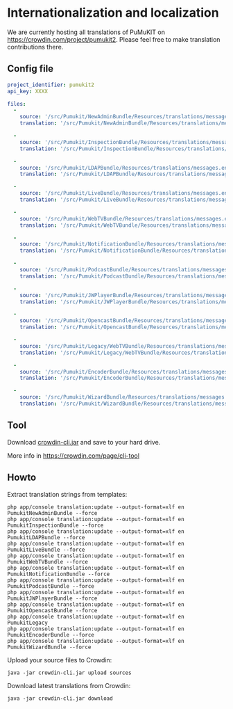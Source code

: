 Internationalization and localization
=======================================

We are currently hosting all translations of PuMuKIT on https://crowdin.com/project/pumukit2. Please feel free to make translation contributions there.


Config file
------------

```yml
project_identifier: pumukit2
api_key: XXXX

files:
  -
    source: '/src/Pumukit/NewAdminBundle/Resources/translations/messages.en.xlf'
    translation: '/src/Pumukit/NewAdminBundle/Resources/translations/messages.%two_letters_code%.xlf'

  -
    source: '/src/Pumukit/InspectionBundle/Resources/translations/messages.en.xlf'
    translation: '/src/Pumukit/InspectionBundle/Resources/translations/messages.%two_letters_code%.xlf'

  -
    source: '/src/Pumukit/LDAPBundle/Resources/translations/messages.en.xlf'
    translation: '/src/Pumukit/LDAPBundle/Resources/translations/messages.%two_letters_code%.xlf'

  -
    source: '/src/Pumukit/LiveBundle/Resources/translations/messages.en.xlf'
    translation: '/src/Pumukit/LiveBundle/Resources/translations/messages.%two_letters_code%.xlf'

  -
    source: '/src/Pumukit/WebTVBundle/Resources/translations/messages.en.xlf'
    translation: '/src/Pumukit/WebTVBundle/Resources/translations/messages.%two_letters_code%.xlf'

  -
    source: '/src/Pumukit/NotificationBundle/Resources/translations/messages.en.xlf'
    translation: '/src/Pumukit/NotificationBundle/Resources/translations/messages.%two_letters_code%.xlf'

  -
    source: '/src/Pumukit/PodcastBundle/Resources/translations/messages.en.xlf'
    translation: '/src/Pumukit/PodcastBundle/Resources/translations/messages.%two_letters_code%.xlf'

  -
    source: '/src/Pumukit/JWPlayerBundle/Resources/translations/messages.en.xlf'
    translation: '/src/Pumukit/JWPlayerBundle/Resources/translations/messages.%two_letters_code%.xlf'

  -
    source: '/src/Pumukit/OpencastBundle/Resources/translations/messages.en.xlf'
    translation: '/src/Pumukit/OpencastBundle/Resources/translations/messages.%two_letters_code%.xlf'

  -
    source: '/src/Pumukit/Legacy/WebTVBundle/Resources/translations/messages.en.xlf'
    translation: '/src/Pumukit/Legacy/WebTVBundle/Resources/translations/messages.%two_letters_code%.xlf'

  -
    source: '/src/Pumukit/EncoderBundle/Resources/translations/messages.en.xlf'
    translation: '/src/Pumukit/EncoderBundle/Resources/translations/messages.%two_letters_code%.xlf'

  -
    source: '/src/Pumukit/WizardBundle/Resources/translations/messages.en.xlf'
    translation: '/src/Pumukit/WizardBundle/Resources/translations/messages.%two_letters_code%.xlf'
```


Tool
-----
Download [crowdin-cli.jar](https://crowdin.com/downloads/crowdin-cli.jar) and save to your hard drive.

More info in https://crowdin.com/page/cli-tool

Howto
-------

Extract translation strings from templates:
```
php app/console translation:update --output-format=xlf en PumukitNewAdminBundle --force
php app/console translation:update --output-format=xlf en PumukitInspectionBundle --force
php app/console translation:update --output-format=xlf en PumukitLDAPBundle --force
php app/console translation:update --output-format=xlf en PumukitLiveBundle --force
php app/console translation:update --output-format=xlf en PumukitWebTVBundle --force
php app/console translation:update --output-format=xlf en PumukitNotificationBundle --force
php app/console translation:update --output-format=xlf en PumukitPodcastBundle --force
php app/console translation:update --output-format=xlf en PumukitJWPlayerBundle --force
php app/console translation:update --output-format=xlf en PumukitOpencastBundle --force
php app/console translation:update --output-format=xlf en PumukitLegacy
php app/console translation:update --output-format=xlf en PumukitEncoderBundle --force
php app/console translation:update --output-format=xlf en PumukitWizardBundle --force

```


Upload your source files to Crowdin:
```
java -jar crowdin-cli.jar upload sources
```

Download latest translations from Crowdin:
```
java -jar crowdin-cli.jar download
```
